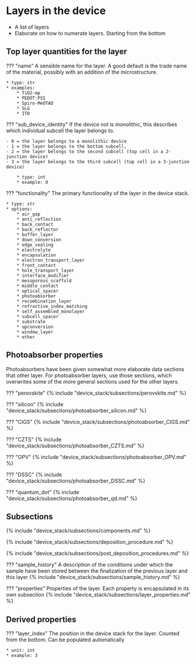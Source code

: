 # Layers in the device
* A list of layers
* Elaborate on how to numerate layers. Starting from the bottom

## Top layer quantities for the layer
??? "name"
    A sensible name for the layer. A good default is the trade name of the material, possibly with an addition of the microstructure.  

    * type: str
    * examples: 
        * TiO2-mp
        * PEDOT:PSS
        * Spiro-MeOTAD
        * SLG
        * ITO

??? "sub_device_identity"
    If the device not is monolithic, this describes which individual subcell the layer belongs to.  

    - 0 = the layer belongs to a monolithic device 
    - 1 = the layer belongs to the bottom subcell, 
    - 2 = the layer belongs to the second subcell (top cell in a 2-junction device)
    - 3 = the layer belongs to the third subcell (top cell in a 3-junction device)

        * type: int
        * example: 0

??? "functionality"
    The primary functionality of the layer in the device stack.

    * type: str
    * options:
        * air_gap
        * anti_reflection
        * back_contact
        * back_reflector
        * buffer_layer
        * down_conversion
        * edge_sealing
        * electrolyte
        * encapsulation
        * electron_transport_layer
        * front_contact
        * hole_transport_layer
        * interface_modifier
        * mesoporous_scaffold
        * middle_contact
        * optical_spacer
        * photoabsorber
        * recombination_layer
        * refractive_index_matching
        * self_assembled_monolayer
        * subcell_spacer
        * substrate
        * upconversion
        * window_layer
        * other


## Photoabsorber properties
Photoabsorbers have been given somewhat more elaborate data sections that other layer. For photoabsorber layers, use those sections, which overwrites some of the more general sections used for the other layers. 

<!-- ### Perovskites -->
??? "perovskite"
    {% include "device_stack/subsections/perovskite.md" %}

<!-- ### Silicon -->
??? "silicon"
    {% include "device_stack/subsections/photoabsorber_silicon.md" %}

<!-- ### CIGS -->
??? "CIGS"
    {% include "device_stack/subsections/photoabsorber_CIGS.md" %}

??? "CZTS"
    {% include "device_stack/subsections/photoabsorber_CZTS.md" %}

??? "OPV"
    {% include "device_stack/subsections/photoabsorber_OPV.md" %}

??? "DSSC"
    {% include "device_stack/subsections/photoabsorber_DSSC.md" %}

??? "quantum_dot"
    {% include "device_stack/subsections/photoabsorber_qd.md" %}

## Subsections    
<!-- ### Components in layer -->
{% include "device_stack/subsections/components.md" %}

<!-- ### Deposition procedure -->
{% include "device_stack/subsections/deposition_procedure.md" %}             

<!-- ### Post deposition procedure -->
{% include "device_stack/subsections/post_deposition_procedures.md" %}   

<!-- ### Sample History -->
??? "sample_history"
    A description of the conditions under which the sample have been stored between the finalization of the previous layer and this layer
    {% include "device_stack/subsections/sample_history.md" %}

<!-- ### Layer properties -->
??? "properties"
    Properties of the layer. Each property is encapsulated in its own subsection
    {% include "device_stack/subsections/layer_properties.md" %}

## Derived properties
??? "layer_index"
    The position in the device stack for the layer. Counted from the bottom. Can be populated automatically 

    * unit: int
    * example: 3  